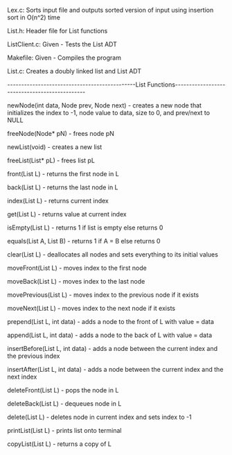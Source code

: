 Lex.c:
Sorts input file and outputs sorted version of input using insertion sort in O(n^2) time

List.h:
Header file for List functions

ListClient.c:
Given - Tests the List ADT

Makefile:
Given - Compiles the program

List.c:
Creates a doubly linked list and List ADT

----------------------------------------------List Functions----------------------------------------------

newNode(int data, Node prev, Node next) - creates a new node that initializes the index to -1, node value to data, size to 0, and prev/next to NULL

freeNode(Node* pN) - frees node pN

newList(void) - creates a new list

freeList(List* pL) - frees list pL

front(List L) - returns the first node in L

back(List L) - returns the last node in L

index(List L) - returns current index

get(List L) - returns value at current index

isEmpty(List L) - returns 1 if list is empty else returns 0

equals(List A, List B) - returns 1 if A = B else returns 0

clear(List L) - deallocates all nodes and sets everything to its initial values

moveFront(List L) - moves index to the first node

moveBack(List L) - moves index to the last node

movePrevious(List L) - moves index to the previous node if it exists

moveNext(List L) - moves index to the next node if it exists

prepend(List L, int data) - adds a node to the front of L with value = data

append(List L, int data) - adds a node to the back of L with value = data

insertBefore(List L, int data) - adds a node between the current index and the previous index

insertAfter(List L, int data) - adds a node between the current index and the next index

deleteFront(List L) - pops the node in L

deleteBack(List L) - dequeues node in L

delete(List L) - deletes node in current index and sets index to -1

printList(List L) - prints list onto terminal

copyList(List L) - returns a copy of L
